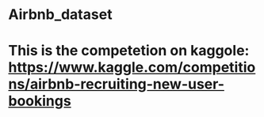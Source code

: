 # Airbnb_dataset

# This is the competetion on kaggole: https://www.kaggle.com/competitions/airbnb-recruiting-new-user-bookings
